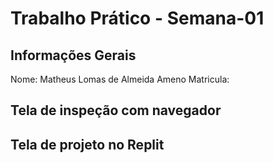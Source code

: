 # Trabalho Prático - Semana-01

## Informações Gerais
Nome: Matheus Lomas de Almeida Ameno
Matricula: 

## Tela de inspeção com navegador


## Tela de projeto no Replit

